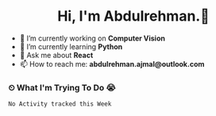 <h1 align="center"> Hi, I'm Abdulrehman.👋 </h1>
 <ul>
  <li>🔭 I’m currently working on <strong>Computer Vision</strong></li>
  <li>🌱 I’m currently learning <strong>Python</strong></li>
  <li>💬 Ask me about <strong>React</strong></li>
  <li>📫 How to reach me: <strong>abdulrehman.ajmal@outlook.com </strong></li>
 </ul>


### ⏲ What I'm Trying To Do 😭

<!--START_SECTION:waka-->
```text
No Activity tracked this Week
```
<!--END_SECTION:waka-->